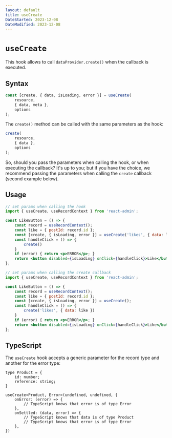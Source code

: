 ```yaml
---
layout: default
title: useCreate
DateStarted: 2023-12-08
DateModified: 2023-12-08
---
```


# `useCreate`

This hook allows to call `dataProvider.create()` when the callback is executed.

## Syntax

```jsx
const [create, { data, isLoading, error }] = useCreate(
    resource,
    { data, meta },
    options
);
```

The `create()` method can be called with the same parameters as the hook:

```jsx
create(
    resource,
    { data },
    options
);
```

So, should you pass the parameters when calling the hook, or when executing the callback? It's up to you; but if you have the choice, we recommend passing the parameters when calling the `create` callback (second example below).

## Usage

```jsx
// set params when calling the hook
import { useCreate, useRecordContext } from 'react-admin';

const LikeButton = () => {
    const record = useRecordContext();
    const like = { postId: record.id };
    const [create, { isLoading, error }] = useCreate('likes', { data: like });
    const handleClick = () => {
        create()
    }
    if (error) { return <p>ERROR</p>; }
    return <button disabled={isLoading} onClick={handleClick}>Like</button>;
};

// set params when calling the create callback
import { useCreate, useRecordContext } from 'react-admin';

const LikeButton = () => {
    const record = useRecordContext();
    const like = { postId: record.id };
    const [create, { isLoading, error }] = useCreate();
    const handleClick = () => {
        create('likes', { data: like })
    }
    if (error) { return <p>ERROR</p>; }
    return <button disabled={isLoading} onClick={handleClick}>Like</button>;
};
```

## TypeScript

The `useCreate` hook accepts a generic parameter for the record type and another for the error type:

```tsx
type Product = {
    id: number;
    reference: string;
}

useCreate<Product, Error>(undefined, undefined, {
    onError: (error) => {
        // TypeScript knows that error is of type Error
    },
    onSettled: (data, error) => {
        // TypeScript knows that data is of type Product
        // TypeScript knows that error is of type Error
    },
})
```
